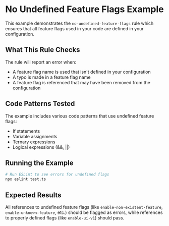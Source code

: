 # No Undefined Feature Flags Example

This example demonstrates the `no-undefined-feature-flags` rule which ensures that all feature flags used in your code are defined in your configuration.

## What This Rule Checks

The rule will report an error when:
- A feature flag name is used that isn't defined in your configuration
- A typo is made in a feature flag name
- A feature flag is referenced that may have been removed from the configuration

## Code Patterns Tested

The example includes various code patterns that use undefined feature flags:
- If statements
- Variable assignments
- Ternary expressions
- Logical expressions (&&, ||)

## Running the Example

```bash
# Run ESLint to see errors for undefined flags
npx eslint test.ts
```

## Expected Results

All references to undefined feature flags (like `enable-non-existent-feature`, `enable-unknown-feature`, etc.) should be flagged as errors, while references to properly defined flags (like `enable-ui-v1`) should pass.
